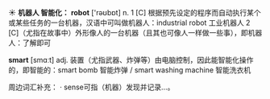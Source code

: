 ☀ <span class="category">**机器人 智能化：**</span>
<span class="vocabulary">**robot**</span> ['rəʊbɒt] 
<span class="definition">n. 1 [C] 根据预先设定的程序而自动执行某个或某些任务的一台机器，汉语中可叫做机器人：</span>industrial robot 工业机器人 <span class="definition">2 [C]（尤指在故事中）外形像人的一台机器（且其也可像人一样做一些事），即机器人：</span>了解即可

<span class="vocabulary">**smart**</span> [smɑːt] 
<span class="definition">adj. 装置（尤指武器、炸弹等）由电脑控制，因此能智能化操作的，即智能的：</span>smart bomb 智能炸弹 / smart washing machine 智能洗衣机

周边词汇补充：
· sense可指（机器）发现并记录…。

